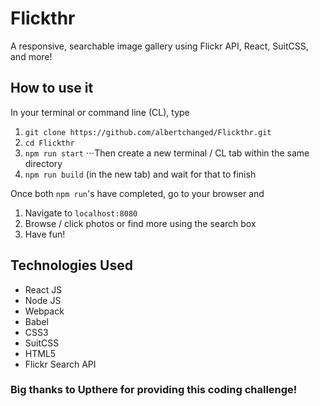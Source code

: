 # Flickthr
A responsive, searchable image gallery using Flickr API, React, SuitCSS, and more!


## How to use it

In your terminal or command line (CL), type
1. `git clone https://github.com/albertchanged/Flickthr.git`
2. `cd Flickthr`
3. `npm run start`
⋅⋅⋅Then create a new terminal / CL tab within the same directory
4. `npm run build` (in the new tab) and wait for that to finish

Once both `npm run`'s have completed, go to your browser and
1. Navigate to `localhost:8080`
2. Browse / click photos or find more using the search box
3. Have fun!


## Technologies Used

* React JS
* Node JS
* Webpack
* Babel
* CSS3
* SuitCSS
* HTML5
* Flickr Search API


### Big thanks to Upthere for providing this coding challenge!